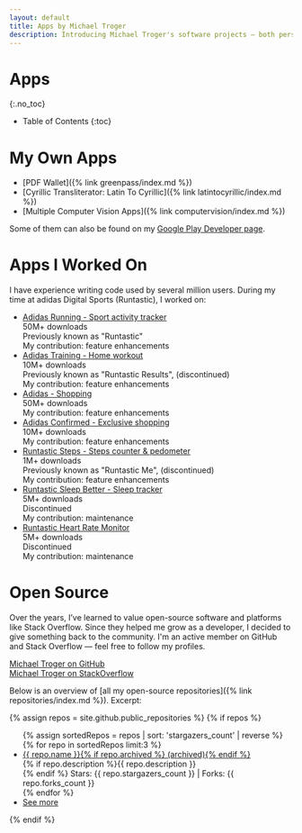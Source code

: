 ```yaml
---
layout: default
title: Apps by Michael Troger
description: Introducing Michael Troger's software projects — both personal and professional.
---
```

# Apps
{:.no_toc}

* Table of Contents
{:toc}

# My Own Apps
* [PDF Wallet]({% link greenpass/index.md %})
* [Cyrillic Transliterator: Latin To Cyrillic]({% link latintocyrillic/index.md %})
* [Multiple Computer Vision Apps]({% link computervision/index.md %})

Some of them can also be found on my [Google Play Developer page](https://play.google.com/store/apps/developer?id=Michael+Troger).

# Apps I Worked On
I have experience writing code used by several million users. During my time at adidas Digital Sports (Runtastic), I worked on:
* [Adidas Running - Sport activity tracker](https://play.google.com/store/apps/details?id=com.runtastic.android)\
  50M+ downloads\
  Previously known as "Runtastic"\
  My contribution: feature enhancements
* [Adidas Training - Home workout](https://web.archive.org/web/20231020104742/http://play.google.com/store/apps/details?id=com.runtastic.android.results.lite)\
  10M+ downloads\
  Previously known as "Runtastic Results", (discontinued)\
  My contribution: feature enhancements
* [Adidas - Shopping](https://play.google.com/store/apps/details?id=com.adidas.app)\
  50M+ downloads\
  My contribution: feature enhancements
* [Adidas Confirmed - Exclusive shopping](https://play.google.com/store/apps/details?id=com.adidas.confirmed.app)\
  10M+ downloads\
  My contribution: feature enhancements
* [Runtastic Steps - Steps counter & pedometer](https://web.archive.org/web/20190418173635/https://play.google.com/store/apps/details?id=com.runtastic.android.me.lite)\
  1M+ downloads\
  Previously known as "Runtastic Me", (discontinued)\
  My contribution: feature enhancements
* [Runtastic Sleep Better - Sleep tracker](https://web.archive.org/web/20240102165257/https://play.google.com/store/apps/details?id=com.runtastic.android.sleepbetter.lite)\
  5M+ downloads\
  Discontinued\
  My contribution: maintenance
* [Runtastic Heart Rate Monitor](https://web.archive.org/web/20171226114912/https://play.google.com/store/apps/details?id=com.runtastic.android.heartrate.lite)\
  5M+ downloads\
  Discontinued\
  My contribution: maintenance

# Open Source
Over the years, I’ve learned to value open-source software and platforms like Stack Overflow. Since they helped me grow as a developer, I decided to give something back to the community. I'm an active member on GitHub and Stack Overflow — feel free to follow my profiles.

[Michael Troger on GitHub](https://github.com/michaeltroger)\
[Michael Troger on StackOverflow](https://stackoverflow.com/users/5155371/michael-troger)

Below is an overview of [all my open-source repositories]({% link repositories/index.md %}). Excerpt:

{% assign repos = site.github.public_repositories %}
{% if repos %}
<ul>
  {% assign sortedRepos = repos | sort: 'stargazers_count' | reverse %}
  {% for repo in sortedRepos limit:3 %}
    <li>
       <a href="{{ repo.html_url }}">{{ repo.name }}{% if repo.archived %} (archived){% endif %}</a><br>
        {% if repo.description %}{{ repo.description }}<br>{% endif %}  
        Stars: {{ repo.stargazers_count }} | Forks: {{ repo.forks_count }}
    </li>
  {% endfor %}
    <li><a href="{% link repositories/index.md %}">See more</a></li>
</ul>
{% endif %}
